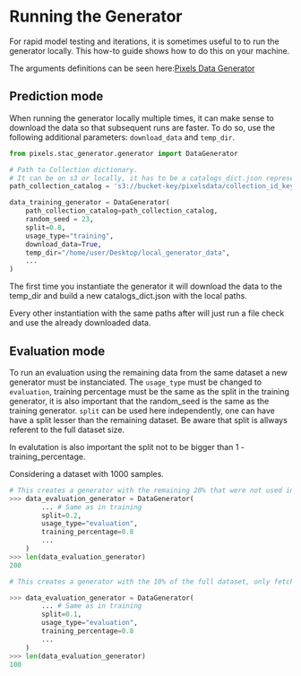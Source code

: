 ﻿# Running the Generator
For rapid model testing and iterations, it is sometimes useful to to run the generator locally. This how-to guide shows how to do this on your machine.

The arguments definitions can be seen here:[Pixels Data Generator](../generator.md)

## Prediction mode
When running the generator locally multiple times, it can make sense to download the data so that subsequent runs are faster. To do so, use the following additional parameters: ```download_data``` and ```temp_dir```.

```python
from pixels.stac_generator.generator import DataGenerator

# Path to Collection dictionary.
# It can be on s3 or locally, it has to be a catalogs_dict.json representing the collection.
path_collection_catalog = 's3://bucket-key/pixelsdata/collection_id_key/data/catalogs_dict.json'

data_training_generator = DataGenerator(
    path_collection_catalog=path_collection_catalog,
    random_seed = 23,
    split=0.8,
    usage_type="training",
    download_data=True,
    temp_dir="/home/user/Desktop/local_generator_data",
    ...
)
```
The first time you instantiate the generator it will download the data to the temp_dir and build a new catalogs_dict.json with the local paths.

Every other instantiation with the same paths after will just run a file check and use the already downloaded data.

## Evaluation mode
To run an evaluation using the remaining data from the same dataset a new generator must be instanciated. The ```usage_type``` must be changed to ```evaluation```,
training percentage must be the same as the split in the training generator, it is also important that the random_seed is the same as the training generator.
```split``` can be used here independently, one can have have a split lesser than the remaining dataset. Be aware that split is allways referent to the full dataset size.

In evalutation is also important the split not to be bigger than 1 - training_percentage.

Considering a dataset with 1000 samples.

```python
# This creates a generator with the remaining 20% that were not used in the training.
>>> data_evaluation_generator = DataGenerator(
        ... # Same as in training
        split=0.2,
        usage_type="evaluation",
        training_percentage=0.8
        ...
    )
>>> len(data_evaluation_generator)
200
```

```python
# This creates a generator with the 10% of the full dataset, only fetching samples not used in the training.

>>> data_evaluation_generator = DataGenerator(
        ... # Same as in training
        split=0.1,
        usage_type="evaluation",
        training_percentage=0.8
        ...
    )
>>> len(data_evaluation_generator)
100
```
